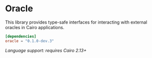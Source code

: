 # Oracle

This library provides type-safe interfaces for interacting with external oracles in Cairo applications.

```toml
[dependencies]
oracle = "0.1.0-dev.3"
```

_Language support: requires Cairo 2.13+_
